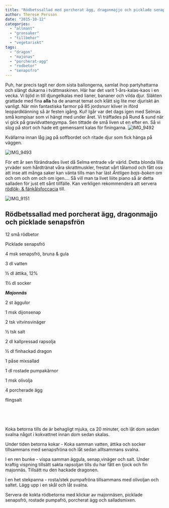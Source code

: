 ```yaml
---
title: "Rödbetssallad med porcherat ägg, dragonmajjo och picklade senapsfrö"
author: Therese Persson
date: "2015-10-12"
categories: 
  - "allmant"
  - "gronsaker"
  - "tillbehor"
  - "vegetariskt"
tags: 
  - "dragon"
  - "majonas"
  - "porcherat-agg"
  - "rodbetor"
  - "senapsfro"
---
```


Puh, har precis tagit ner dom sista ballongerna, samlat ihop partyhattarna och slängt dukarna i tvättmaskinen. Här har det varit 1-års-kalas-kaos i en vecka. Vi bjöd in till djungelkalas med lianer, bananer och vilda djur. Släkten grattade med fina **alla** ha de anamat temat och klätt sig lite mer djuriskt än vanligt. När min fantastiska farmor på 85 jordsnurr kliver in iförd leopardklänning så är festen igång. Kul! Igår var det dags igen med Selmas små kompisar som vi hängt med under året. Vi träffades på Rund & sund när vi gick på gravidvattengympa. Sen tittade de små liven ut en efter en. Så vi slog på stort och hade ett gemensamt kalas för finingarna. 
![IMG_9492](/static/img/IMG_9492-1020x680.jpg)

Kvällarna innan låg jag på soffbordet och ritade djur som fick hänga på väggen.

![IMG_9493](/static/img/IMG_9493-1020x680.jpg)

För ett år sen förändrades livet då Selma entrade vår värld. Detta blonda lilla yrväder som hårdtränat våra skrattmuskler, frestat vårt tålamod och fått oss att inse att många saker kan vänta tills man har läst _Äntligen bajs-boken_ om och om och om och om igen.... Så vill man ta livet liiite piano så är detta salladen för just ett sånt tillfälle. Kan verkligen rekommendera att servera [rödlök- & fänkålsfoccacia](/posts/fankal-rodloksfoccacia/) till.

![IMG_9151](/static/img/IMG_9151-e1443648829371-1020x1360.jpg)

## Rödbetssallad med porcherat ägg, dragonmajjo och picklade senapsfrön

12 små rödbetor

Picklade senapsfrö

4 msk senapsfrö, bruna & gula

3 dl vatten

½ dl ättika, 12%

1½ dl socker

_**Majonnäs**_

2 st äggulor

1 msk dijonsenap

2 tsk vitvinsvinäger

½ tsk salt

2 dl kallpressad rapsolja

½ dl finhackad dragon

1 påse mixsallad

1 dl rostade pumpakärnor

1 msk olivolja

4 porcherade ägg

flingsalt

 

 

Koka betorna tills de är behagligt mjuka, ca 20 minuter, och låt dom sedan svalna något i kokvattnet innan dom sedan skalas.

Under tiden betorna kokar - Koka samman vatten, ättika och socker tillsammans med senapsfröna och låt sedan alltsammans svalna.

I en ren bunke - vispa samman äggula, senap,vinäger och salt. Under kraftig vispning tillsätt sakta rapsoljan tills du har fått en tjock och fin majonnäs. Tillsätt nu den hackade dragonen.

I en het stekpanna - rosta/stek pumpafröna tillsammans med olivoljan och saltet. Lägg upp i en skål och låt svalna.

Servera de kokta rödbetorna med klickar av majonnäsen, picklade senapsfrö, rostade pumpafrö, porcherat ägg och salladsmixen.
